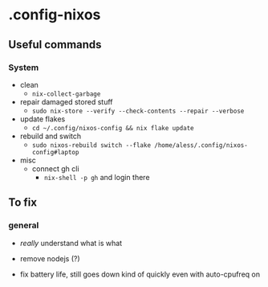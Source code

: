 # .config-nixos

## Useful commands

### System

- clean
    - `nix-collect-garbage`
- repair damaged stored stuff
    - `sudo nix-store --verify --check-contents --repair --verbose`
- update flakes
    - `cd ~/.config/nixos-config && nix flake update`
- rebuild and switch
    - `sudo nixos-rebuild switch --flake /home/aless/.config/nixos-config#laptop`
- misc
    - connect gh cli
        - `nix-shell -p gh` and login there

## To fix

### general

- _really_ understand what is what

- remove nodejs (?)

- fix battery life, still goes down kind of quickly even with auto-cpufreq on

